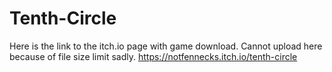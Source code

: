 # Tenth-Circle

Here is the link to the itch.io page with game download.
Cannot upload here because of file size limit sadly.
https://notfennecks.itch.io/tenth-circle
